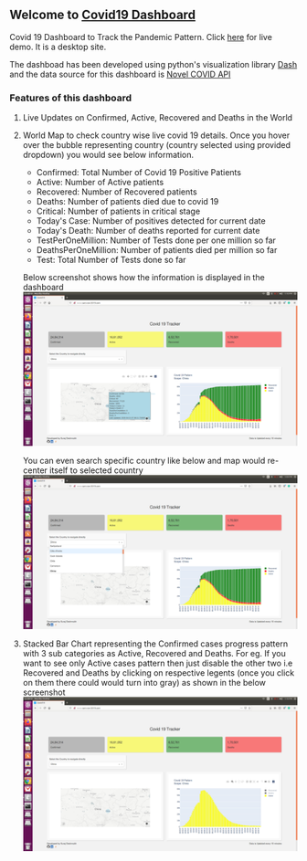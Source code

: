 ## Welcome to [Covid19 Dashboard](http://www.sars-cov-2019.com/)

Covid 19 Dashboard to Track the Pandemic Pattern. Click [here](http://www.sars-cov-2019.com/) for live demo. It is a desktop site.

The dashboad has been developed using python's visualization library [Dash](https://plotly.com/dash/) and the data source for this dashboard is [Novel COVID API](https://corona.lmao.ninja/)

### Features of this dashboard

1. Live Updates on Confirmed, Active, Recovered and Deaths in the World
2. World Map to check country wise live covid 19 details. Once you hover over the bubble representing country (country selected using provided dropdown) you would see below information. 
   - Confirmed: Total Number of Covid 19 Positive Patients
   - Active: Number of Active patients
   - Recovered: Number of Recovered patients
   - Deaths: Number of patients died due to covid 19
   - Critical: Number of patients in critical stage
   - Today's Case: Number of positives detected for current date
   - Today's Death: Number of deaths reported for current date
   - TestPerOneMillion: Number of Tests done per one million so far
   - DeathsPerOneMillion: Number of patients died per million so far
   - Test: Total Number of Tests done so far
   
   Below screenshot shows how the information is displayed in the dashboard ![screenshot](https://github.com/suraj-deshmukh/covid19-tracker/blob/master/screenshots/dash5.png)
   
   You can even search specific country like below and map would re-center itself to selected country ![screenshot](https://github.com/suraj-deshmukh/covid19-tracker/blob/master/screenshots/dash2.png)
   
 3. Stacked Bar Chart representing the Confirmed cases progress pattern with 3 sub categories as Active, Recovered and Deaths. For eg. If you want to see only Active cases pattern then just disable the other two i.e Recovered and Deaths by clicking on respective legents (once you click on them there could would turn into gray) as shown in the below screenshot ![screenshot](https://github.com/suraj-deshmukh/covid19-tracker/blob/master/screenshots/dash4.png) 
